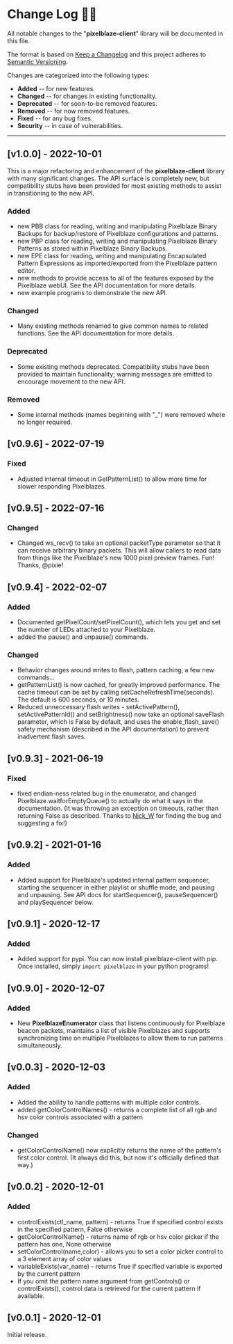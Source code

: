 # **Change Log** 📜📝

All notable changes to the "**pixelblaze-client**" library will be documented in this file.

The format is based on [Keep a Changelog](https://keepachangelog.com/en/1.0.0/) and this project adheres to [Semantic Versioning](https://semver.org/spec/v2.0.0.html).

Changes are categorized into the following types:
- **Added** -- for new features.
- **Changed** -- for changes in existing functionality.
- **Deprecated** -- for soon-to-be removed features.
- **Removed** -- for now removed features.
- **Fixed** -- for any bug fixes.
- **Security** -- in case of vulnerabilities.

---

## [**v1.0.0**] - 2022-10-01

This is a major refactoring and enhancement of the **pixelblaze-client** library with many significant changes. The API surface is completely new, but compatibility stubs have been provided for most existing methods to assist in transitioning to the new API.

### Added

* new PBB class for reading, writing and manipulating Pixelblaze Binary Backups for backup/restore of Pixelblaze configurations and patterns.
* new PBP class for reading, writing and manipulating Pixelblaze Binary Patterns as stored within Pixelblaze Binary Backups.
* new EPE class for reading, writing and manipulating Encapsulated Pattern Expressions as imported/exported from the Pixelblaze pattern editor.
* new methods to provide access to all of the features exposed by the Pixelblaze webUI. See the API documentation for more details.
* new example programs to demonstrate the new API.

### Changed

* Many existing methods renamed to give common names to related functions.  See the API documentation for more details.

### Deprecated

* Some existing methods deprecated.  Compatibility stubs have been provided to maintain functionality; warning messages are emitted to encourage movement to the new API.

### Removed

* Some internal methods (names beginning with "_") were removed where no longer required.


## [**v0.9.6**] - 2022-07-19

### Fixed

- Adjusted internal timeout in GetPatternList() to allow more time for slower 
responding Pixelblazes.  

## [**v0.9.5**] - 2022-07-16

### Changed

- Changed ws_recv() to take an optional packetType parameter so that it can receive
arbitrary binary packets.  This will allow callers to read data from things like
the Pixelblaze's new 1000 pixel preview frames. Fun!  Thanks, @pixie!

## [**v0.9.4**] - 2022-02-07

### Added
- Documented getPixelCount/setPixelCount(), which lets you get and set the number of LEDs attached to your Pixelblaze.
- added the pause() and unpause() commands. 

### Changed

- Behavior changes around writes to flash, pattern caching, a few new commands...
- getPatternList() is now cached, for greatly improved performance. The cache timeout can be set by calling setCacheRefreshTime(seconds). The default is 600 seconds, or 10 minutes.
- Reduced unneccessary flash writes - setActivePattern(), setActivePatternId() and setBrightness() now take an optional saveFlash parameter, which is False by default, and uses the enable_flash_save() safety mechanism (described in the API documentation) to prevent inadvertent flash saves.

## [**v0.9.3**] - 2021-06-19

### Fixed
- fixed endian-ness related bug in the enumerator, and changed Pixelblaze.waitforEmptyQueue() to actually do what
it says in the documentation.  (It was throwing an exception on timeouts, rather than returning False
as described.  Thanks to [Nick_W](https://github.com/NickWaterton) for finding the bug and suggesting a fix!)

## [**v0.9.2**] - 2021-01-16

### Added
- Added support for Pixelblaze's updated internal pattern sequencer, starting the sequencer in either playlist or shuffle mode, and pausing and unpausing. See API docs for startSequencer(), pauseSequencer() and playSequencer below.

## [**v0.9.1**] - 2020-12-17

### Added
- Added support for pypi.  You can now install pixelblaze-client with pip.  Once installed, simply `import pixelblaze` in your python programs!

## [**v0.9.0**] - 2020-12-07

### Added 
- New **PixelblazeEnumerator** class that listens continuously for Pixelblaze beacon
packets, maintains a list of visible Pixelblazes and supports synchronizing time
on multiple Pixelblazes to allow them to run patterns simultaneously. 

## [**v0.0.3**] - 2020-12-03

### Added
- Added the ability to handle patterns with multiple color controls. 
- added getColorControlNames() - returns a complete list of all rgb and hsv color controls associated with a pattern

### Changed
- getColorControlName() now explicitly returns the name of the pattern's first color control. (It always did this, but now it's officially defined that way.)

## [**v0.0.2**] - 2020-12-01

### Added
- controlExists(ctl_name, pattern) - returns True if specified control exists in the specified pattern, False otherwise
- getColorControlName() - returns name of rgb or hsv color picker if the pattern has one, None otherwise
- setColorControl(name,color) - allows you to set a color picker control to a 3 element array of color values
- variableExists(var_name) - returns True if specified variable is exported by the current pattern
- If you omit the pattern name argument from getControls() or controlExists(), control data is retrieved for the current pattern if available.

## [**v0.0.1**] - 2020-12-01
Initial release.
